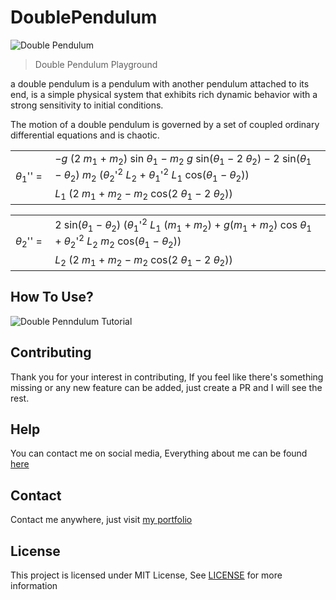 # DoublePendulum

![Double Pendulum](https://user-images.githubusercontent.com/17960677/138047613-f9b5dbc2-9b0a-4f6f-8ae7-9b01784431a7.png)

> Double Pendulum Playground

 a double pendulum is a pendulum with another pendulum attached to its end, is a simple physical system that exhibits rich dynamic behavior with a strong sensitivity to initial conditions.
 
 The motion of a double pendulum is governed by a set of coupled ordinary differential equations and is chaotic.

<table class="fraction">
  <tbody>
    <tr>
      <td rowspan="2"><i>θ</i><sub>1</sub>''&nbsp;=&nbsp;</td>
      <td>
        −<i>g</i> (2 <i>m</i><sub>1</sub> + <i>m</i><sub>2</sub>) sin <i>θ</i
        ><sub>1</sub> − <i>m</i><sub>2</sub> <i>g</i> sin(<i>θ</i><sub>1</sub> −
        2 <i>θ</i><sub>2</sub>) − 2 sin(<i>θ</i><sub>1</sub> − <i>θ</i
        ><sub>2</sub>) <i>m</i><sub>2</sub> (<i>θ</i><sub>2</sub>'<sup>2</sup>
        <i>L</i><sub>2</sub> + <i>θ</i><sub>1</sub>'<sup>2</sup> <i>L</i
        ><sub>1</sub> cos(<i>θ</i><sub>1</sub> − <i>θ</i><sub>2</sub>))
      </td>
    </tr>
    <tr>
      <td class="upper_line">
        <i>L</i><sub>1</sub> (2 <i>m</i><sub>1</sub> + <i>m</i><sub>2</sub> −
        <i>m</i><sub>2</sub> cos(2 <i>θ</i><sub>1</sub> − 2 <i>θ</i
        ><sub>2</sub>))
      </td>
    </tr>
  </tbody>
</table>

<table class="fraction">
  <tbody>
    <tr>
      <td rowspan="2"><i>θ</i><sub>2</sub>''&nbsp;=&nbsp;</td>
      <td>
        2 sin(<i>θ</i><sub>1</sub> − <i>θ</i><sub>2</sub>) (<i>θ</i
        ><sub>1</sub>'<sup>2</sup> <i>L</i><sub>1</sub> (<i>m</i><sub>1</sub> +
        <i>m</i><sub>2</sub>) + <i>g</i>(<i>m</i><sub>1</sub> + <i>m</i
        ><sub>2</sub>) cos <i>θ</i><sub>1</sub> + <i>θ</i><sub>2</sub>'<sup
          >2</sup
        >
        <i>L</i><sub>2</sub> <i>m</i><sub>2</sub> cos(<i>θ</i><sub>1</sub> −
        <i>θ</i><sub>2</sub>))
      </td>
    </tr>
    <tr>
      <td class="upper_line">
        <i>L</i><sub>2</sub> (2 <i>m</i><sub>1</sub> + <i>m</i><sub>2</sub> −
        <i>m</i><sub>2</sub> cos(2 <i>θ</i><sub>1</sub> − 2 <i>θ</i
        ><sub>2</sub>))
      </td>
    </tr>
  </tbody>
</table>

## How To Use?

![Double Penndulum Tutorial](https://user-images.githubusercontent.com/17960677/138050127-86bf25fb-267f-4f6a-ba97-b26eef8eaed4.gif)

## Contributing

Thank you for your interest in contributing, If you feel like there's something missing or any new feature can be added, just create a PR and I will see the rest.

## Help

You can contact me on social media, Everything about me can be found [here](https://theabbie.github.io)

## Contact

Contact me anywhere, just visit [my portfolio](https://theabbie.github.io)

## License

This project is licensed under MIT License, See [LICENSE](/LICENSE) for more information